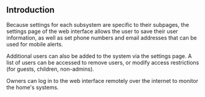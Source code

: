 ## Introduction
Because settings for each subsystem are specific to their subpages, the settings page of the web interface allows the user to save their user information, as well as set phone numbers and email addresses that can be used for mobile alerts.

Additional users can also be added to the system via the settings page. A list of users can be accessed to remove users, or modify access restrictions (for guests, children, non-admins).

Owners can log in to the web interface remotely over the internet to monitor the home's systems.